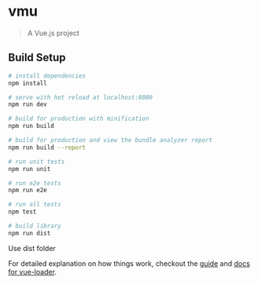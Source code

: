 # vmu

> A Vue.js project

## Build Setup

``` bash
# install dependencies
npm install

# serve with hot reload at localhost:8080
npm run dev

# build for production with minification
npm run build

# build for production and view the bundle analyzer report
npm run build --report

# run unit tests
npm run unit

# run e2e tests
npm run e2e

# run all tests
npm test

# build library
npm run dist

```

Use dist folder

For detailed explanation on how things work, checkout the [guide](http://vuejs-templates.github.io/webpack/) and [docs for vue-loader](http://vuejs.github.io/vue-loader).
